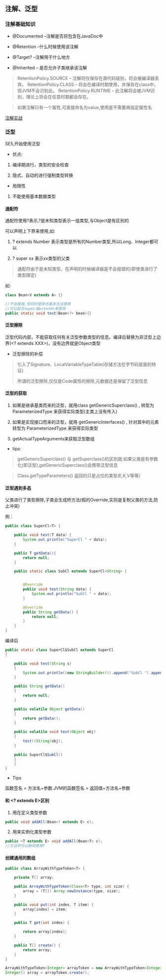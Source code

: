 
## 注解、泛型

###	注解基础知识

-	@Documented –注解是否将包含在JavaDoc中

-	@Retention –什么时候使用该注解

-	@Target? –注解用于什么地方

-	@Inherited – 是否允许子类继承该注解		

>	RetentionPolicy.SOURCE – 注解将仅保存在源代码级别，将会被编译器丢弃。
>	RetentionPolicy.CLASS – 将会在编译时期使用，并保存在class中，但JVM不会识别此。
>	RetentionPolicy.RUNTIME – 此注解将会被JVM识别，理论上将会在任意时期都会存在。

>	如果注解只有一个属性,可直接命名为value,使用是不需要再指定属性名

[注解实战](https://github.com/mirindalover/AOPDemo/tree/master/butterknife)


###	泛型

SE5,开始使用泛型

-	优点:

1. 	编译期进行，类型的安全检查

2.	隐式、自动的进行强制类型转换

-	局限性

1.	不能使用基本数据类型

#### 通配符

通配符使用?表示,?是未知类型表示一组类型,与Object是有区别的

可以声明上下界来使用,如: 

1. ? extends Number 表示类型是所有的Number类型,所以Long、Integer都可以

2. ? super xx 表示xx类型的父类

> 通配符由于是未知类型，在声明的时候编译器是不会报错的(即使类进行了类型限定)

如:

```java
class Bean<V extends A> {}

//不会报错,但同时使用也基本无法使用
//可以配合super或extends来使用
public static void test(Bean<?> bean){}

```


####	泛型擦除

泛型代码内部，不能获取任何有关泛型参数类型的信息。编译后替换为非泛型上边界(<? extends XXX>)，没有边界就是Object类型

-	泛型擦除的补偿

>	引入了Signature、LocalVariableTypeTable(存储方法在字节码层面的特征)
>
>	所谓的泛型擦除,仅仅是Code属性的擦除,元数据还是保留了泛型信息

####	泛型的获取

1.	如果是继承基类而来的泛型，就用class getGenericSuperclass() , 转型为 ParameterizedType 来获得实际类型(主类上没有<T>传入)
		
2.	如果是实现接口而来的泛型，就用 getGenericInterfaces() , 针对其中的元素转型为 ParameterizedType 来获得实际类型

3. 	getActualTypeArguments来获取泛型数组

-	tips:

>	getGenericSuperclass() 与 getSuperclass()的区别就:如果父类是有参数化(即泛型),getGenericSuperclass()会携带泛型信息

>	Class.getTypeParameters() 返回的只是占位的类型(E,K,V等等)

####	泛型遇到多态

父类进行了类型擦除,子类会生成桥方法(假的Override,实则是复制父类的方法,防止冲突)

例：

```java
public class SuperCl<T> {

    public void test(T data) {
        System.out.println("SuperCl " + data);
    }

    public T getData(){
        return null;
    }

    public static class SubCl extends SuperCl<String> {


        @Override
        public void test(String data) {
            System.out.println("SubCl " + data);
        }

        @Override
        public String getData() {
            return null;
        }
    }
}
```

编译后

```Java
public static class SuperCl$SubCl extends SuperCl
{

    public void test(String s)
    {
        System.out.println((new StringBuilder()).append("SubCl ").append(s).toString());
    }

    public String getData()
    {
        return null;
    }

    public volatile Object getData()
    {
        return getData();
    }

    public volatile void test(Object obj)
    {
        test((String)obj);
    }

    public SuperCl$SubCl()
    {
    }
}
```

-	Tips

函数签名 = 方法名+参数.JVM的函数签名 = 返回值+方法名+参数

#### <T extends E> 和 <? extends E>区别

1.	用在定义类型参数

```java
public void addAll(Bean<? extends E> c);
```

2.	用来实例化类型参数

```Java
public <T extends E> void addAll(Bean<T> c);
//方法中可以继续使用T
```

####	创建通用的数组

```java
public class ArrayWithTypeToken<T> {

	private T[] array;

	public ArrayWithTypeToken(Class<T> type, int size) {
		array = (T[]) Array.newInstance(type, size);
	}

	public void put(int index, T item) {
		array[index] = item;
	}

	public T get(int index) {

		return array[index];
	}

	public T[] create() {
		return array;
	}
}

ArrayWithTypeToken<Integer> arrayToken = new ArrayWithTypeToken<Integer>(Integer.class, 100);
Integer[] array = arrayToken.create();
```




